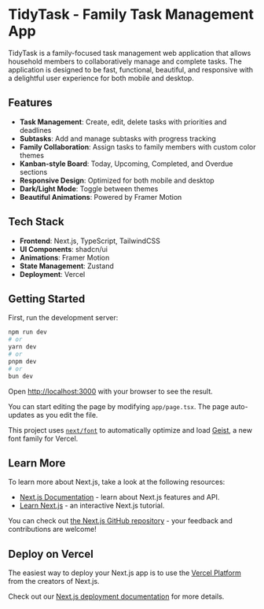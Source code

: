 # TidyTask - Family Task Management App

TidyTask is a family-focused task management web application that allows household members to collaboratively manage and complete tasks. The application is designed to be fast, functional, beautiful, and responsive with a delightful user experience for both mobile and desktop.

## Features

- **Task Management**: Create, edit, delete tasks with priorities and deadlines
- **Subtasks**: Add and manage subtasks with progress tracking
- **Family Collaboration**: Assign tasks to family members with custom color themes
- **Kanban-style Board**: Today, Upcoming, Completed, and Overdue sections
- **Responsive Design**: Optimized for both mobile and desktop
- **Dark/Light Mode**: Toggle between themes
- **Beautiful Animations**: Powered by Framer Motion

## Tech Stack

- **Frontend**: Next.js, TypeScript, TailwindCSS
- **UI Components**: shadcn/ui
- **Animations**: Framer Motion
- **State Management**: Zustand
- **Deployment**: Vercel

## Getting Started

First, run the development server:

```bash
npm run dev
# or
yarn dev
# or
pnpm dev
# or
bun dev
```

Open [http://localhost:3000](http://localhost:3000) with your browser to see the result.

You can start editing the page by modifying `app/page.tsx`. The page auto-updates as you edit the file.

This project uses [`next/font`](https://nextjs.org/docs/app/building-your-application/optimizing/fonts) to automatically optimize and load [Geist](https://vercel.com/font), a new font family for Vercel.

## Learn More

To learn more about Next.js, take a look at the following resources:

- [Next.js Documentation](https://nextjs.org/docs) - learn about Next.js features and API.
- [Learn Next.js](https://nextjs.org/learn) - an interactive Next.js tutorial.

You can check out [the Next.js GitHub repository](https://github.com/vercel/next.js) - your feedback and contributions are welcome!

## Deploy on Vercel

The easiest way to deploy your Next.js app is to use the [Vercel Platform](https://vercel.com/new?utm_medium=default-template&filter=next.js&utm_source=create-next-app&utm_campaign=create-next-app-readme) from the creators of Next.js.

Check out our [Next.js deployment documentation](https://nextjs.org/docs/app/building-your-application/deploying) for more details.
